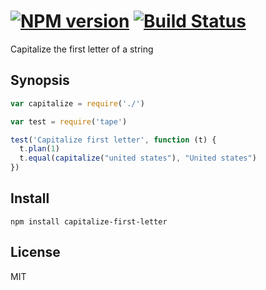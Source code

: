 #  [![NPM version][npm-image]][npm-url] [![Build Status][travis-image]][travis-url]

Capitalize the first letter of a string

## Synopsis

```javascript
var capitalize = require('./')

var test = require('tape')

test('Capitalize first letter', function (t) {
  t.plan(1)
  t.equal(capitalize("united states"), "United states")
})
```

## Install

```
npm install capitalize-first-letter
```

## License

MIT

[npm-image]: https://badge.fury.io/js/capitalize-first-letter.svg
[npm-url]: https://npmjs.org/package/capitalize-first-letter
[travis-image]: https://travis-ci.org/stevemao/capitalize-first-letter.svg?branch=master
[travis-url]: https://travis-ci.org/stevemao/capitalize-first-letter
